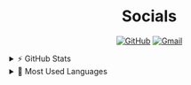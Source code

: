 <!--Socials--->
<h1 style="text-align:center"> Socials </h1>
<p align="center">
<a href="https://github.com/WiseNat"><img alt="GitHub" src="https://img.shields.io/badge/-@WiseNat-181717?style=for-the-badge&logo=GitHub&logoColor=white"></a>
<a href="mailto:nathan88wise@gmail.com"><img alt="Gmail" src="https://img.shields.io/badge/-nathan88wise@gmail.com-c14438?style=for-the-badge&logo=Gmail&logoColor=white"></a>
</p>

<!--GitHub Stats--->
<details>
    <summary>⚡ GitHub Stats</summary>
    <p align="center">
        <a href="https://github.com/anuraghazra/github-readme-stats">
            <img align="center" src="https://github-readme-stats.vercel.app/api?username=WiseNat&count_private=true&show_icons=true&title_color=009356&icon_color=75B79A" />
        </a>
    </p>
</details>

<!--Most used Programming Languages--->
<details>
    <summary>📗 Most Used Languages</summary>
    <p align="center">
        <a href="https://github.com/anuraghazra/github-readme-stats">
            <img align="center" src="https://github-readme-stats.vercel.app/api/top-langs/?username=WiseNat&layout=compact&custom_title=WiseNat%27s%20Most%20Used%20Languages&title_color=009356" />
        </a>
    </p>
</details>

<!--**WiseNat/WiseNat** is a ✨ _special_ ✨ repository because its `README.md` (this file) appears on your GitHub profile.-->
